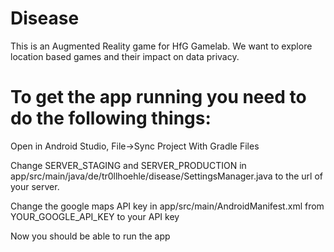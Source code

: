 # Disease

This is an Augmented Reality game for HfG Gamelab.
We want to explore location based games and their impact on data privacy.


# To get the app running you need to do the following things:

Open in Android Studio, File->Sync Project With Gradle Files

Change SERVER_STAGING and SERVER_PRODUCTION in app/src/main/java/de/tr0llhoehle/disease/SettingsManager.java
to the url of your server.

Change the google maps API key in app/src/main/AndroidManifest.xml
from YOUR_GOOGLE_API_KEY to your API key

Now you should be able to run the app
